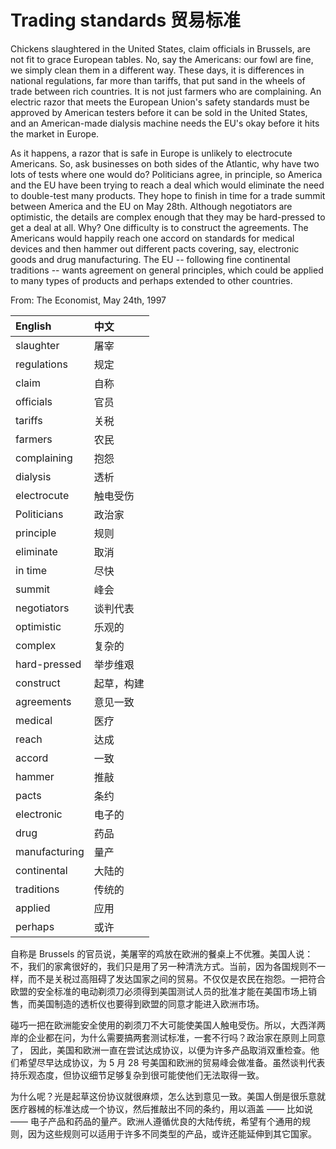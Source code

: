 # Trading standards 贸易标准

Chickens slaughtered in the United States, claim officials in Brussels, are not fit to grace European tables. No, say the Americans: our fowl are fine, we simply clean them in a different way. These days, it is differences in national regulations, far more than tariffs, that put sand in the wheels of trade between rich countries. It is not just farmers who are complaining. An electric razor that meets the European Union's safety standards must be approved by American testers before it can be sold in the United States, and an American-made dialysis machine needs the EU's okay before it hits the market in Europe.

As it happens, a razor that is safe in Europe is unlikely to electrocute Americans. So, ask businesses on both sides of the Atlantic, why have two lots of tests where one would do? Politicians agree, in principle, so America and the EU have been trying to reach a deal which would eliminate the need to double-test many products. They hope to finish in time for a trade summit between America and the EU on May 28th. Although negotiators are optimistic, the details are complex enough that they may be hard-pressed to get a deal at all. Why? One difficulty is to construct the agreements. The Americans would happily reach one accord on standards for medical devices and then hammer out different pacts covering, say, electronic goods and drug manufacturing. The EU -- following fine continental traditions -- wants agreement on general principles, which could be applied to many types of products and perhaps extended to other countries.

From: The Economist, May 24th, 1997

|English|中文|
|:--|:--|
|slaughter|屠宰| 
|regulations|规定|
|claim|自称|
|officials|官员|
|tariffs|关税|
|farmers|农民|
|complaining|抱怨|
|dialysis|透析|
|electrocute|触电受伤|
|Politicians|政治家|
|principle|规则|
|eliminate|取消|
|in time|尽快|
|summit|峰会|
|negotiators|谈判代表|
|optimistic|乐观的|
|complex|复杂的|
|hard-pressed|举步维艰|
|construct|起草，构建|
|agreements|意见一致|
|medical|医疗|
|reach|达成|
|accord|一致|
|hammer|推敲|
|pacts|条约|
|electronic|电子的|
|drug|药品|
|manufacturing|量产|
|continental|大陆的|
|traditions|传统的|
|applied|应用|
|perhaps|或许|

自称是 Brussels 的官员说，美屠宰的鸡放在欧洲的餐桌上不优雅。美国人说：不，我们的家禽很好的，我们只是用了另一种清洗方式。当前，因为各国规则不一样，而不是关税过高阻碍了发达国家之间的贸易。不仅仅是农民在抱怨。一把符合欧盟的安全标准的电动剃须刀必须得到美国测试人员的批准才能在美国市场上销售，而美国制造的透析仪也要得到欧盟的同意才能进入欧洲市场。

碰巧一把在欧洲能安全使用的剃须刀不大可能使美国人触电受伤。所以，大西洋两岸的企业都在问，为什么需要搞两套测试标准，一套不行吗？政治家在原则上同意了， 因此，美国和欧洲一直在尝试达成协议，以便为许多产品取消双重检查。他们希望尽早达成协议，为 5 月 28 号美国和欧洲的贸易峰会做准备。虽然谈判代表持乐观态度，但协议细节足够复杂到很可能使他们无法取得一致。

为什么呢？光是起草这份协议就很麻烦，怎么达到意见一致。美国人倒是很乐意就医疗器械的标准达成一个协议，然后推敲出不同的条约，用以涵盖 —— 比如说 —— 电子产品和药品的量产。欧洲人遵循优良的大陆传统，希望有个通用的规则，因为这些规则可以适用于许多不同类型的产品，或许还能延伸到其它国家。